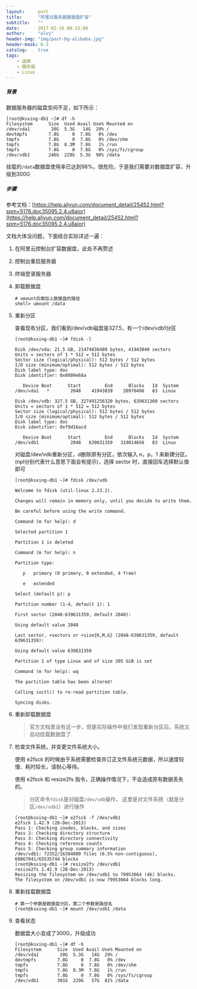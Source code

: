 ```yaml
---
layout:     post
title:      "阿里云服务器数据盘扩容"
subtitle:   ""
date:       2017-02-16 00:23:00
author:     "alvy"
header-img: "img/post-bg-alibaba.jpg"
header-mask: 0.3
catalog:    true
tags:
    - 运维
    - 服务器
    - Linux
---
```


##### 背景

数据服务器的磁盘空间不足，如下所示：

```shell
[root@ksxing-db1 ~]# df -h
Filesystem      Size  Used Avail Use% Mounted on
/dev/vda1        20G  5.3G   14G  29% /
devtmpfs        7.8G     0  7.8G   0% /dev
tmpfs           7.8G     0  7.8G   0% /dev/shm
tmpfs           7.8G  8.3M  7.8G   1% /run
tmpfs           7.8G     0  7.8G   0% /sys/fs/cgroup
/dev/vdb1       246G  229G  5.3G  98% /data
```

挂载的`/data`数据盘使用率已达到98%，很危险，于是我们需要对数据盘扩容，升级到300G

##### 步骤

参考文档：[https://help.aliyun.com/document_detail/25452.html?spm=5176.doc35095.2.4.u8aior](https://help.aliyun.com/document_detail/25452.html?spm=5176.doc35095.2.4.u8aior)

文档大体没问题，下面结合实际详述一遍：

1. 在阿里云控制台扩容数据盘，此处不再赘述

2. 控制台重启服务器

3. 终端登录服务器

4. 卸载数据盘

   ```shell
   # umount后面加上数据盘的路径
   shell> umount /data
   ```

5. 重新分区

   查看现有分区，我们看到/dev/vdb磁盘是327.5，有一个/dev/vdb1分区

   ```
   [root@ksxing-db1 ~]# fdisk -l

   Disk /dev/vda: 21.5 GB, 21474836480 bytes, 41943040 sectors
   Units = sectors of 1 * 512 = 512 bytes
   Sector size (logical/physical): 512 bytes / 512 bytes
   I/O size (minimum/optimal): 512 bytes / 512 bytes
   Disk label type: dos
   Disk identifier: 0x0009e68a

      Device Boot      Start         End      Blocks   Id  System
   /dev/vda1   *        2048    41943039    20970496   83  Linux

   Disk /dev/vdb: 327.5 GB, 327491256320 bytes, 639631360 sectors
   Units = sectors of 1 * 512 = 512 bytes
   Sector size (logical/physical): 512 bytes / 512 bytes
   I/O size (minimum/optimal): 512 bytes / 512 bytes
   Disk label type: dos
   Disk identifier: 0xf9d16acd

      Device Boot      Start         End      Blocks   Id  System
   /dev/vdb1            2048   639631359   319814656   83  Linux
   ```

   对磁盘/dev/vdb重新分区，d删除原有分区，依次输入 n，p，1 来新建分区。(npl分别代表什么意思下面会有提示)，选择 sector 时，直接回车选择默认值即可

   ```shell
   [root@ksxing-db1 ~]# fdisk /dev/vdb

   Welcome to fdisk (util-linux 2.23.2).

   Changes will remain in memory only, until you decide to write them.

   Be careful before using the write command.

   Command (m for help): d

   Selected partition 1

   Partition 1 is deleted

   Command (m for help): n

   Partition type:

      p   primary (0 primary, 0 extended, 4 free)

      e   extended

   Select (default p): p

   Partition number (1-4, default 1): 1

   First sector (2048-639631359, default 2048):

   Using default value 2048

   Last sector, +sectors or +size{K,M,G} (2048-639631359, default 639631359):

   Using default value 639631359

   Partition 1 of type Linux and of size 305 GiB is set

   Command (m for help): wq

   The partition table has been altered!

   Calling ioctl() to re-read partition table.

   Syncing disks.
   ```

6. 重新卸载数据盘

   > 官方文档里没有这一步，但是实际操作中我们发现重新分区后，系统又自动挂载数据盘了

7. 检查文件系统，并变更文件系统大小。

   使用 e2fsck 的时候由于系统需要检查并订正文件系统元数据，所以速度较慢、耗时较长，请耐心等待。

   使用 e2fsck 和 resize2fs 指令，正确操作情况下，不会造成原有数据丢失的。

   > 分区命令`fdisk`是对磁盘`/dev/vdb`操作， 这里是对文件系统（就是分区`/dev/vdb1`）进行操作

   ```shell
   [root@ksxing-db1 ~]# e2fsck -f /dev/vdb1
   e2fsck 1.42.9 (28-Dec-2013)
   Pass 1: Checking inodes, blocks, and sizes
   Pass 2: Checking directory structure
   Pass 3: Checking directory connectivity
   Pass 4: Checking reference counts
   Pass 5: Checking group summary information
   /dev/vdb1: 72352/16384000 files (6.5% non-contiguous), 60867041/65535744 blocks
   [root@ksxing-db1 ~]# resize2fs /dev/vdb1
   resize2fs 1.42.9 (28-Dec-2013)
   Resizing the filesystem on /dev/vdb1 to 79953664 (4k) blocks.
   The filesystem on /dev/vdb1 is now 79953664 blocks long.
   ```

8. 重新挂载数据盘

   ```
   # 第一个参数是数据盘分区，第二个参数是路径名
   [root@ksxing-db1 ~]# mount /dev/vdb1 /data
   ```

9. 查看状态

   数据盘大小变成了300G，升级成功

   ```shell
   [root@ksxing-db1 ~]# df -h
   Filesystem      Size  Used Avail Use% Mounted on
   /dev/vda1        20G  5.3G   14G  29% /
   devtmpfs        7.8G     0  7.8G   0% /dev
   tmpfs           7.8G     0  7.8G   0% /dev/shm
   tmpfs           7.8G  8.3M  7.8G   1% /run
   tmpfs           7.8G     0  7.8G   0% /sys/fs/cgroup
   /dev/vdb1       301G  229G   57G  81% /data
   ```

   ​
